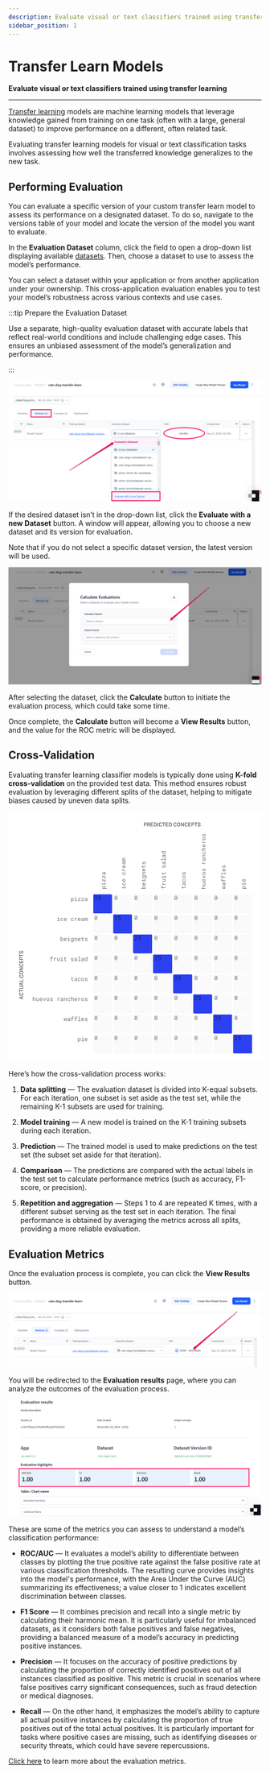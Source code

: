 ```yaml
---
description: Evaluate visual or text classifiers trained using transfer learning
sidebar_position: 1
---
```


# Transfer Learn Models

**Evaluate visual or text classifiers trained using transfer learning**
<hr />

[Transfer learning](https://docs.clarifai.com/portal-guide/model/model-types/transfer-learning) models are machine learning models that leverage knowledge gained from training on one task (often with a large, general dataset) to improve performance on a different, often related task.

Evaluating transfer learning models for visual or text classification tasks involves assessing how well the transferred knowledge generalizes to the new task. 

## Performing Evaluation

You can evaluate a specific version of your custom transfer learn model to assess its performance on a designated dataset. To do so, navigate to the versions table of your model and locate the version of the model you want to evaluate. 

In the **Evaluation Dataset** column, click the field to open a drop-down list displaying available [datasets](https://docs.clarifai.com/portal-guide/datasets/create-get-update-delete). Then, choose a dataset to use to assess the model’s performance. 

You can select a dataset within your application or from another application under your ownership. This cross-application evaluation enables you to test your model’s robustness across various contexts and use cases.

:::tip Prepare the Evaluation Dataset

Use a separate, high-quality evaluation dataset with accurate labels that reflect real-world conditions and include challenging edge cases. This ensures an unbiased assessment of the model’s generalization and performance.

:::

![](/img/community/evaluate/evaluate_1.png)

If the desired dataset isn’t in the drop-down list, click the **Evaluate with a new Dataset** button. A window will appear, allowing you to choose a new dataset and its version for evaluation.

Note that if you do not select a specific dataset version, the latest version will be used.

![](/img/community/evaluate/evaluate_2.png)

After selecting the dataset, click the **Calculate** button to initiate the evaluation process, which could take some time.

Once complete, the **Calculate** button will become a **View Results** button, and the value for the ROC metric will be displayed.

## Cross-Validation

Evaluating transfer learning classifier models is typically done using **K-fold cross-validation** on the provided test data. This method ensures robust evaluation by leveraging different splits of the dataset, helping to mitigate biases caused by uneven data splits.  

![cross validation](/img/cross_validation.jpg)

Here’s how the cross-validation process works:  

1. **Data splitting** — The evaluation dataset is divided into K-equal subsets. For each iteration, one subset is set aside as the test set, while the remaining K-1 subsets are used for training.  

2. **Model training** — A new model is trained on the K-1 training subsets during each iteration.  

3. **Prediction** — The trained model is used to make predictions on the test set (the subset set aside for that iteration).  

4. **Comparison** — The predictions are compared with the actual labels in the test set to calculate performance metrics (such as accuracy, F1-score, or precision).  

5. **Repetition and aggregation** — Steps 1 to 4 are repeated K times, with a different subset serving as the test set in each iteration. The final performance is obtained by averaging the metrics across all splits, providing a more reliable evaluation.  

## Evaluation Metrics

Once the evaluation process is complete, you can click the **View Results** button. 

![](/img/community/evaluate/evaluate_17.png)

You will be redirected to the **Evaluation results** page, where you can analyze the outcomes of the evaluation process.

![](/img/community/evaluate/evaluate_16.png)

These are some of the metrics you can assess to understand a model’s classification performance:

- **ROC/AUC** — It evaluates a model’s ability to differentiate between classes by plotting the true positive rate against the false positive rate at various classification thresholds. The resulting curve provides insights into the model's performance, with the Area Under the Curve (AUC) summarizing its effectiveness; a value closer to 1 indicates excellent discrimination between classes.  

- **F1 Score** — It combines precision and recall into a single metric by calculating their harmonic mean. It is particularly useful for imbalanced datasets, as it considers both false positives and false negatives, providing a balanced measure of a model’s accuracy in predicting positive instances.  

- **Precision** — It focuses on the accuracy of positive predictions by calculating the proportion of correctly identified positives out of all instances classified as positive. This metric is crucial in scenarios where false positives carry significant consequences, such as fraud detection or medical diagnoses.  

- **Recall** — On the other hand, it emphasizes the model’s ability to capture all actual positive instances by calculating the proportion of true positives out of the total actual positives. It is particularly important for tasks where positive cases are missing, such as identifying diseases or security threats, which could have severe repercussions.  

[Click here](https://docs.clarifai.com/portal-guide/evaluate/interpreting-evaluations#evaluation-metrics) to learn more about the evaluation metrics. 
